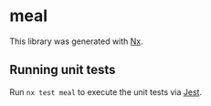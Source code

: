 # meal

This library was generated with [Nx](https://nx.dev).

## Running unit tests

Run `nx test meal` to execute the unit tests via [Jest](https://jestjs.io).
